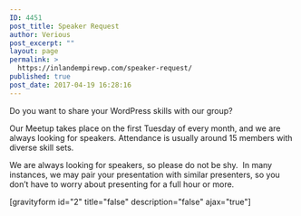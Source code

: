 ```yaml
---
ID: 4451
post_title: Speaker Request
author: Verious
post_excerpt: ""
layout: page
permalink: >
  https://inlandempirewp.com/speaker-request/
published: true
post_date: 2017-04-19 16:28:16
---
```

Do you want to share your WordPress skills with our group?

Our Meetup takes place on the first Tuesday of every month, and we are always looking for speakers. Attendance is usually around 15 members with diverse skill sets.

We are always looking for speakers, so please do not be shy.  In many instances, we may pair your presentation with similar presenters, so you don’t have to worry about presenting for a full hour or more.

[gravityform id="2" title="false" description="false" ajax="true"]